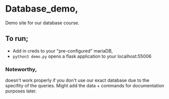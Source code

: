 # Database_demo,
Demo site for our database course.
## To run;
  - Add in creds to your "pre-configured" mariaDB,
  -  `python3 demo.py` opens a flask application to your localhost:55006

### Noteworthy, 
doesn't work properly if you don't use our exact database due to the specifity of the queries. 
Might add the data + commands for documentation purposes later.  
